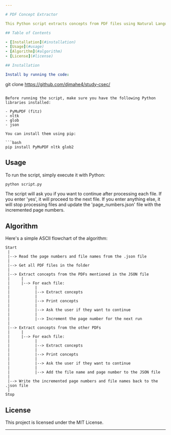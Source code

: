 ```yaml
---

# PDF Concept Extractor

This Python script extracts concepts from PDF files using Natural Language Processing (NLP) techniques. It processes PDF files mentioned in a JSON file first along with the page number ( which can be edited manually) and then proceeds to other PDFs in the directory.

## Table of Contents

- [Installation](#installation)
- [Usage](#usage)
- [Algorithm](#algorithm)
- [License](#license)

## Installation

Install by running the code:
```
git clone https://github.com/djmahe4/study-csec/
```

Before running the script, make sure you have the following Python libraries installed:

- PyMuPDF (fitz)
- nltk
- glob
- json

You can install them using pip:

```bash
pip install PyMuPDF nltk glob2
```

## Usage

To run the script, simply execute it with Python:

```bash
python script.py
```

The script will ask you if you want to continue after processing each file. If you enter 'yes', it will proceed to the next file. If you enter anything else, it will stop processing files and update the 'page_numbers.json' file with the incremented page numbers.

## Algorithm

Here's a simple ASCII flowchart of the algorithm:

```
Start
 |
 |--> Read the page numbers and file names from the .json file
 |
 |--> Get all PDF files in the folder
 |
 |--> Extract concepts from the PDFs mentioned in the JSON file
 |     |
 |     |--> For each file:
 |           |
 |           |--> Extract concepts
 |           |
 |           |--> Print concepts
 |           |
 |           |--> Ask the user if they want to continue
 |           |
 |           |--> Increment the page number for the next run
 |
 |--> Extract concepts from the other PDFs
 |     |
 |     |--> For each file:
 |           |
 |           |--> Extract concepts
 |           |
 |           |--> Print concepts
 |           |
 |           |--> Ask the user if they want to continue
 |           |
 |           |--> Add the file name and page number to the JSON file
 |
 |--> Write the incremented page numbers and file names back to the .json file
 |
Stop
```

## License

This project is licensed under the MIT License.

---
```

